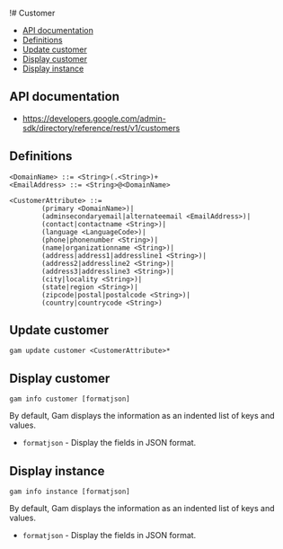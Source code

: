 !# Customer
- [API documentation](#api-documentation)
- [Definitions](#definitions)
- [Update customer](#update-customer)
- [Display customer](#display-customer)
- [Display instance](#display-instance)

## API documentation
* https://developers.google.com/admin-sdk/directory/reference/rest/v1/customers

## Definitions
```
<DomainName> ::= <String>(.<String>)+
<EmailAddress> ::= <String>@<DomainName>

<CustomerAttribute> ::=
        (primary <DomainName>)|
        (adminsecondaryemail|alternateemail <EmailAddress>)|
        (contact|contactname <String>)|
        (language <LanguageCode>)|
        (phone|phonenumber <String>)|
        (name|organizationname <String>)|
        (address|address1|addressline1 <String>)|
        (address2|addressline2 <String>)|
        (address3|addressline3 <String>)|
        (city|locality <String>)|
        (state|region <String>)|
        (zipcode|postal|postalcode <String>)|
        (country|countrycode <String>)
```
## Update customer
```
gam update customer <CustomerAttribute>*
```
## Display customer
```
gam info customer [formatjson]
```
By default, Gam displays the information as an indented list of keys and values.
* `formatjson` - Display the fields in JSON format.

## Display instance
```
gam info instance [formatjson]
```
By default, Gam displays the information as an indented list of keys and values.
* `formatjson` - Display the fields in JSON format.
